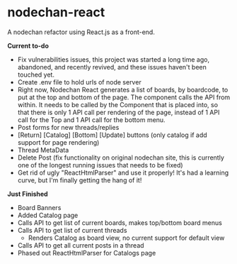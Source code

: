# nodechan-react
A nodechan refactor using React.js as a front-end.

**Current to-do**

+ Fix vulnerabilities issues, this project was started a long time ago, abandoned, and recently revived, and these issues haven't been touched yet.
+ Create .env file to hold urls of node server
+ Right now, Nodechan React generates a list of boards, by boardcode, to put at the top and bottom of the page. The <BoardMenu /> component calls the API from within. It needs to be called by the Component that <BoardMenu /> is placed into, so that there is only 1 API call per rendering of the page, instead of 1 API call for the Top and 1 API call for the bottom menu.
+ Post forms for new threads/replies
+ [Return] [Catalog] [Bottom] [Update] buttons (only catalog if add support for page rendering)
+ Thread MetaData
+ Delete Post (fix functionality on original nodechan site, this is currently one of the longest running issues that needs to be fixed)
+ Get rid of ugly "ReactHtmlParser" and use it properly! It's had a learning curve, but I'm finally getting the hang of it!

**Just Finished**

+ Board Banners
+ Added Catalog page
+ Calls API to get list of current boards, makes top/bottom board menus
+ Calls API to get list of current threads 
    + Renders Catalog as board view, no current support for default view
+ Calls API to get all current posts in a thread
+ Phased out ReactHtmlParser for Catalogs page
